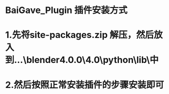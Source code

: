 # BaiGave_Plugin 插件安装方式
# 1.先将site-packages.zip 解压，然后放入到...\blender4.0.0\4.0\python\lib\中
# 2.然后按照正常安装插件的步骤安装即可

